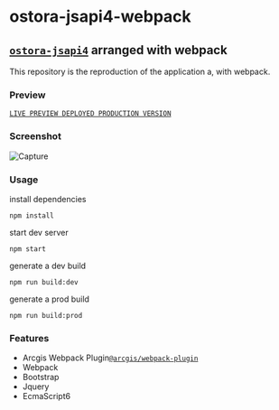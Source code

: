 # ostora-jsapi4-webpack
## [`ostora-jsapi4`](https://github.com/azouaoui-med/ostora-jsapi4) arranged with webpack

This repository is the reproduction of the application a, with webpack.
### Preview
[`LIVE PREVIEW DEPLOYED PRODUCTION VERSION`](https://boualikamel.github.io/ostora-jsapi4-webpack/)
### Screenshot
![Capture](https://user-images.githubusercontent.com/37594056/72466904-1e5c8700-37da-11ea-9adb-631ff37a45e7.PNG)
### Usage
install dependencies
```
npm install
```
start dev server
```
npm start
```
generate a dev build 
```
npm run build:dev
```
generate a prod build 
```
npm run build:prod
```
### Features 
* Arcgis Webpack Plugin[`@arcgis/webpack-plugin`](https://github.com/Esri/arcgis-webpack-plugin)
* Webpack
* Bootstrap
* Jquery
* EcmaScript6

